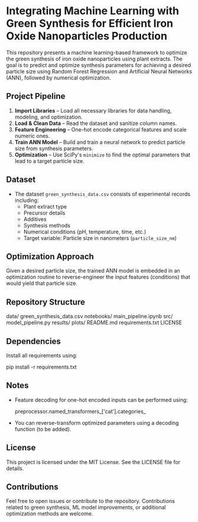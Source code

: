 # Integrating Machine Learning with Green Synthesis for Efficient Iron Oxide Nanoparticles Production

This repository presents a machine learning-based framework to optimize the green synthesis of iron oxide nanoparticles using plant extracts. The goal is to predict and optimize synthesis parameters for achieving a desired particle size using Random Forest Regression and Artificial Neural Networks (ANN), followed by numerical optimization.

## Project Pipeline

1. **Import Libraries** – Load all necessary libraries for data handling, modeling, and optimization.
2. **Load & Clean Data** – Read the dataset and sanitize column names.
3. **Feature Engineering** – One-hot encode categorical features and scale numeric ones.
4. **Train ANN Model** – Build and train a neural network to predict particle size from synthesis parameters.
5. **Optimization** – Use SciPy's `minimize` to find the optimal parameters that lead to a target particle size.

## Dataset

- The dataset `green_synthesis_data.csv` consists of experimental records including:
  - Plant extract type
  - Precursor details
  - Additives
  - Synthesis methods
  - Numerical conditions (pH, temperature, time, etc.)
  - Target variable: Particle size in nanometers (`particle_size_nm`)

## Optimization Approach

Given a desired particle size, the trained ANN model is embedded in an optimization routine to reverse-engineer the input features (conditions) that would yield that particle size.

## Repository Structure

data/
    green_synthesis_data.csv
notebooks/
    main_pipeline.ipynb
src/
    model_pipeline.py
results/
    plots/
README.md
requirements.txt
LICENSE

## Dependencies

Install all requirements using:

pip install -r requirements.txt

## Notes

- Feature decoding for one-hot encoded inputs can be performed using:

    preprocessor.named_transformers_['cat'].categories_

- You can reverse-transform optimized parameters using a decoding function (to be added).

## License

This project is licensed under the MIT License. See the LICENSE file for details.

## Contributions

Feel free to open issues or contribute to the repository. Contributions related to green synthesis, ML model improvements, or additional optimization methods are welcome.
